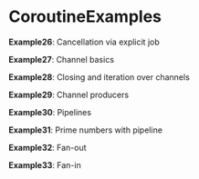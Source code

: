 # CoroutineExamples

**Example26**: Cancellation via explicit job

**Example27**: Channel basics

**Example28**: Closing and iteration over channels

**Example29**: Channel producers

**Example30**: Pipelines

**Example31**: Prime numbers with pipeline

**Example32**: Fan-out

**Example33**: Fan-in
